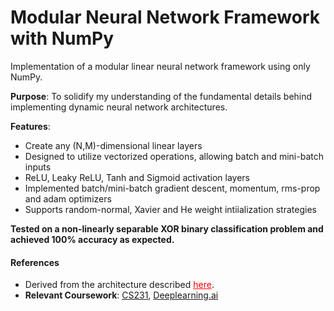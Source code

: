# Modular Neural Network Framework with NumPy
Implementation of a modular linear neural network framework using only NumPy.

**Purpose**: To solidify my understanding of the fundamental details behind implementing dynamic neural network architectures.

**Features**: 
<ul>
    <li>Create any (N,M)-dimensional linear layers</li>
    <li>Designed to utilize vectorized operations, allowing batch and mini-batch inputs</li>
    <li>ReLU, Leaky ReLU, Tanh and Sigmoid activation layers </li>
    <li>Implemented batch/mini-batch gradient descent, momentum, rms-prop and adam optimizers</li>
    <li>Supports random-normal, Xavier and He weight intiialization strategies </li>
</ul>

**Tested on a non-linearly separable XOR binary classification problem and achieved 100% accuracy as expected.**

#### References
- Derived from the architecture described <a href='https://medium.com/towards-artificial-intelligence/nothing-but-numpy-understanding-creating-neural-networks-with-computational-graphs-from-scratch-6299901091b0' style="color:red">here</a>.
- **Relevant Coursework**: [CS231](http://cs231n.stanford.edu/), [Deeplearning.ai](https://www.coursera.org/specializations/deep-learning)
